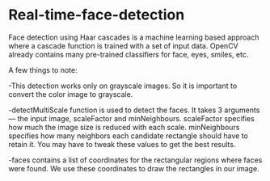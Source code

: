 # Real-time-face-detection
Face detection using Haar cascades is a machine learning based approach where a cascade function is trained with a set of input data. OpenCV already contains many pre-trained classifiers for face, eyes, smiles, etc.

A few things to note:

-This detection works only on grayscale images. So it is important to convert the color image to grayscale.

-detectMultiScale function is used to detect the faces. It takes 3 arguments — the input image, scaleFactor and minNeighbours. scaleFactor specifies how much the image size is reduced with each scale. minNeighbours specifies how many neighbors each candidate rectangle should have to retain it. You may have to tweak these values to get the best results.

-faces contains a list of coordinates for the rectangular regions where faces were found. We use these coordinates to draw the rectangles in our image.
